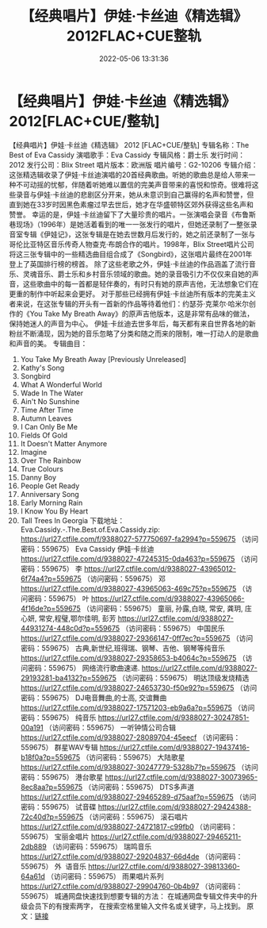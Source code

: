 ﻿---
title: 【经典唱片】伊娃·卡丝迪《精选辑》2012FLAC+CUE整轨
date: 2022-05-06 13:31:36
categories: 外语音乐
tags: 外语音乐
---
# 【经典唱片】伊娃·卡丝迪《精选辑》2012[FLAC+CUE/整轨]

【经典唱片】伊娃·卡丝迪《精选辑》 2012
[FLAC+CUE/整轨]
专辑名称：The Best of Eva
Cassidy
演唱歌手：Eva Cassidy
专辑风格：爵士乐
发行时间：2012
发行公司：Blix Street
唱片版本：欧洲版
唱片编号：G2-10206
专辑介绍：
这张精选辑收录了伊娃·卡丝迪演唱的20首经典歌曲。听她的歌曲总是给人带来一种不可动摇的忧郁，伴随着听她难以置信的完美声音带来的喜悦和惊奇。很难将这些录音与伊娃·卡丝迪的悲剧区分开来，她从未意识到自己赢得的名声和赞誉，但直到她在33岁时因黑色素瘤过早去世后，她才在华盛顿特区郊外获得这些名声和赞誉。
幸运的是，伊娃·卡丝迪留下了大量珍贵的唱片。一张演唱会录音《布鲁斯巷现场》（1996年）是她活着看到的唯一一张发行的唱片，但她还录制了一整张录音室专辑《伊娃记》，这张专辑是在她去世数月后发行的，她之前还录制了一张与哥伦比亚特区音乐传奇人物查克·布朗合作的唱片。1998年，Blix
Street唱片公司将这三张专辑中的一些精选曲目组合成了《Songbird》，这张唱片最终在2001年登上了英国排行榜的榜首。
除了这些老歌之外，伊娃·卡丝迪的作品涵盖了流行音乐、灵魂音乐、爵士乐和乡村音乐领域的歌曲。她的录音吸引力不仅仅来自她的声音，这些歌曲中的每一首都是轻伴奏的，有时只有她的原声吉他，无法想象它们在更重的制作中听起来会更好。
对于那些已经拥有伊娃·卡丝迪所有版本的完美主义者来说，在这张专辑的开头有一首新的作品等待着他们：约瑟芬·克莱尔·哈米尔创作的《You
Take My Breath Away》的原声吉他版本，这是非常有品味的做法，保持她迷人的声音为中心。
伊娃·卡丝迪去世多年后，每天都有来自世界各地的新粉丝不断涌现，因为她的音乐忽略了分类和随之而来的限制，唯一打动人的是歌曲和声音的美。
专辑曲目：
01. You Take My Breath Away
[Previously Unreleased]
02. Kathy's Song
03. Songbird
04. What A Wonderful
World
05. Wade In The
Water
06. Ain't No
Sunshine
07. Time After
Time
08. Autumn Leaves
09. I Can Only Be
Me
10. Fields Of Gold
11. It Doesn't Matter
Anymore
12. Imagine
13. Over The
Rainbow
14. True Colours
15. Danny Boy
16. People Get
Ready
17. Anniversary
Song
18. Early Morning
Rain
19. I Know You By
Heart
20. Tall Trees In
Georgia
下载地址：
Eva.Cassidy.-.The.Best.of.Eva.Cassidy.zip: https://url27.ctfile.com/f/9388027-577750697-fa2994?p=559675
（访问密码：559675）
Eva Cassidy 伊娃·卡丝迪
https://url27.ctfile.com/d/9388027-47245315-0da463?p=559675
（访问密码：559675）
李
https://url27.ctfile.com/d/9388027-43965012-6f74a4?p=559675
（访问密码：559675）
邓
https://url27.ctfile.com/d/9388027-43965063-469c75?p=559675
（访问密码：559675）
叶
https://url27.ctfile.com/d/9388027-43965066-4f16de?p=559675
（访问密码：559675）
童丽, 孙露,白晓, 常安, 龚玥, 庄心妍, 常安,程璧,鄂尔佳明, 彭芳
https://url27.ctfile.com/d/9388027-44931274-448c0d?p=559675
（访问密码：559675）
中国民乐
https://url27.ctfile.com/d/9388027-29366147-0ff7ec?p=559675
（访问密码：559675）
古典,新世纪,班得瑞、钢琴、吉他、钢琴等纯音乐
https://url27.ctfile.com/d/9388027-29358653-b4064c?p=559675
（访问密码：559675）
网络流行歌曲速递.
https://url27.ctfile.com/d/9388027-29193281-ba4132?p=559675
（访问密码：559675）
明达顶级发烧精选
https://url27.ctfile.com/d/9388027-24653730-f50e92?p=559675
（访问密码：559675）
DJ电音舞曲,的士高, 交谊舞曲
https://url27.ctfile.com/d/9388027-17571203-eb9a6a?p=559675
（访问密码：559675）
纯音乐
https://url27.ctfile.com/d/9388027-30247851-00a191
（访问密码：559675）
一听钟情公司合辑
https://url27.ctfile.com/d/9388027-28089704-45eecf
（访问密码：559675）
群星WAV专辑
https://url27.ctfile.com/d/9388027-19437416-b18f0a?p=559675
（访问密码：559675）
大陆歌星
https://url27.ctfile.com/d/9388027-30247779-5328b7?p=559675
（访问密码：559675）
港台歌星
https://url27.ctfile.com/d/9388027-30073965-8ec8aa?p=559675
（访问密码：559675）
DTS多声道
https://url27.ctfile.com/d/9388027-29465289-d75aaf?p=559675
（访问密码：559675）
试音碟
https://url27.ctfile.com/d/9388027-29424388-72c40d?p=559675
（访问密码：559675）
滚石唱片
https://url27.ctfile.com/d/9388027-24721817-c99fb0
（访问密码：559675）
宝丽金唱片
https://url27.ctfile.com/d/9388027-29465211-2db889
（访问密码：559675）
瑞鸣音乐
https://url27.ctfile.com/d/9388027-29204837-66d4de
（访问密码：559675）
外  语音乐
https://url27.ctfile.com/d/9388027-39813360-64a61d
（访问密码：559675）
雨果唱片系列
https://url27.ctfile.com/d/9388027-29904760-0b4b97
（访问密码：559675）
城通网盘快速找到想要专辑的方法：
在城通网盘专辑文件夹中的升级会员下的有搜索两字，
在搜索空格里输入文件名或关键字，马上找到。
原文：[链接](https://blog.sina.com.cn/s/blog_1647c7e7601030x3a.html)
